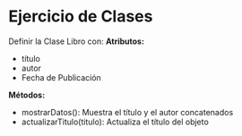 # Ejercicio de Clases
Definir la Clase Libro con:
**Atributos:**
- título
- autor
- Fecha de Publicación

**Métodos:**
- mostrarDatos(): Muestra el título y el autor concatenados
- actualizarTitulo(titulo): Actualiza el título del objeto


